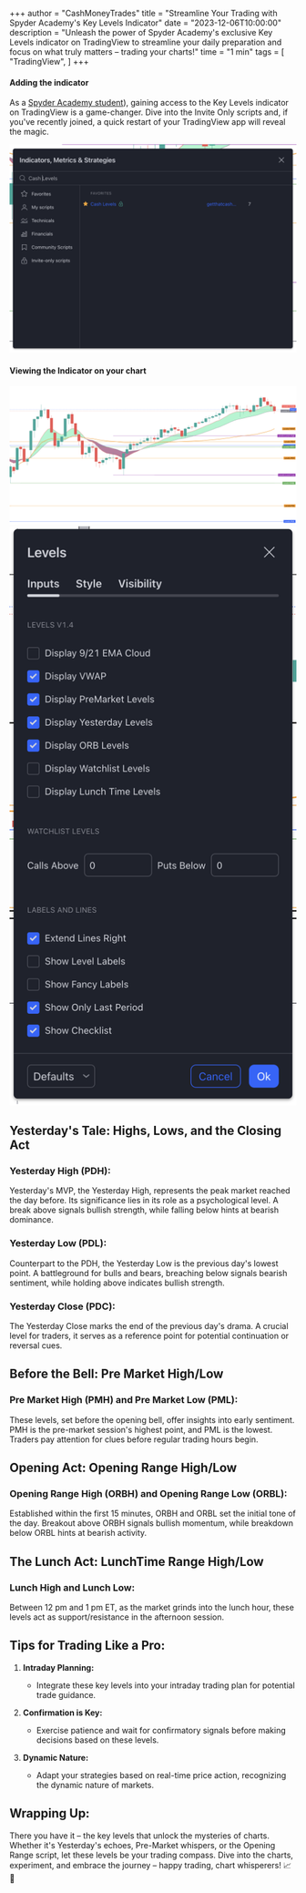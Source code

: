+++
author = "CashMoneyTrades"
title = "Streamline Your Trading with Spyder Academy's Key Levels Indicator"
date = "2023-12-06T10:00:00"
description = "Unleash the power of Spyder Academy's exclusive Key Levels indicator on TradingView to streamline your daily preparation and focus on what truly matters – trading your charts!"
time = "1 min"
tags = [
   "TradingView",
]
+++




#### Adding the indicator
As a [Spyder Academy student](/#services)), gaining access to the Key Levels indicator on TradingView is a game-changer. Dive into the Invite Only scripts and, if you've recently joined, a quick restart of your TradingView app will reveal the magic.

![Adding the Key Levels Trading View Indicator](images/inviteonly.png)

#### Viewing the Indicator on your chart

![Key Levels Trading View Indicator](images/keylevels_tradingview.png)
![Key Levels Trading View Indicator Settings](images/keylevels_settings.png)

## Yesterday's Tale: Highs, Lows, and the Closing Act

### Yesterday High (PDH):

Yesterday's MVP, the Yesterday High, represents the peak market reached the day before. Its significance lies in its role as a psychological level. A break above signals bullish strength, while falling below hints at bearish dominance.

### Yesterday Low (PDL):

Counterpart to the PDH, the Yesterday Low is the previous day's lowest point. A battleground for bulls and bears, breaching below signals bearish sentiment, while holding above indicates bullish strength.

### Yesterday Close (PDC):

The Yesterday Close marks the end of the previous day's drama. A crucial level for traders, it serves as a reference point for potential continuation or reversal cues.

## Before the Bell: Pre Market High/Low

### Pre Market High (PMH) and Pre Market Low (PML):

These levels, set before the opening bell, offer insights into early sentiment. PMH is the pre-market session's highest point, and PML is the lowest. Traders pay attention for clues before regular trading hours begin.

## Opening Act: Opening Range High/Low

### Opening Range High (ORBH) and Opening Range Low (ORBL):

Established within the first 15 minutes, ORBH and ORBL set the initial tone of the day. Breakout above ORBH signals bullish momentum, while breakdown below ORBL hints at bearish activity.

## The Lunch Act: LunchTime Range High/Low

### Lunch High and Lunch Low:

Between 12 pm and 1 pm ET, as the market grinds into the lunch hour, these levels act as support/resistance in the afternoon session.

## Tips for Trading Like a Pro:

1. **Intraday Planning:**
   - Integrate these key levels into your intraday trading plan for potential trade guidance.

2. **Confirmation is Key:**
   - Exercise patience and wait for confirmatory signals before making decisions based on these levels.

3. **Dynamic Nature:**
   - Adapt your strategies based on real-time price action, recognizing the dynamic nature of markets.

## Wrapping Up:

There you have it – the key levels that unlock the mysteries of charts. Whether it's Yesterday's echoes, Pre-Market whispers, or the Opening Range script, let these levels be your trading compass. Dive into the charts, experiment, and embrace the journey – happy trading, chart whisperers! 📈💼
